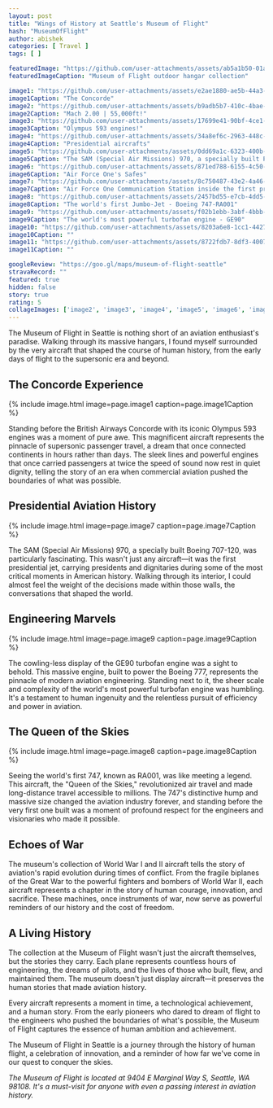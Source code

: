 ```yaml
---
layout: post
title: "Wings of History at Seattle's Museum of Flight"
hash: "MuseumOfFlight"
author: abishek
categories: [ Travel ]
tags: [ ]

featuredImage: "https://github.com/user-attachments/assets/ab5a1b50-01a1-44b5-a27b-d2fa6ff8cfbb"
featuredImageCaption: "Museum of Flight outdoor hangar collection"

image1: "https://github.com/user-attachments/assets/e2ae1880-ae5b-44a3-845c-9fa7aa43872b"
image1Caption: "The Concorde"
image2: "https://github.com/user-attachments/assets/b9adb5b7-410c-4bae-85d2-8a2f846d516e"
image2Caption: "Mach 2.00 | 55,000ft!"
image3: "https://github.com/user-attachments/assets/17699e41-90bf-4ce1-bf5f-396907e0d125"
image3Caption: "Olympus 593 engines!"
image4: "https://github.com/user-attachments/assets/34a8ef6c-2963-448c-8333-d8f2c29499c8"
image4Caption: "Presidential aircrafts"
image5: "https://github.com/user-attachments/assets/0dd69a1c-6323-400b-baf9-9d6e6a46d395"
image5Caption: "The SAM (Special Air Missions) 970, a specially built Presidential Boeing 707-120"
image6: "https://github.com/user-attachments/assets/871ed788-6155-4c50-98c0-3a0c6a44d572"
image6Caption: "Air Force One's Safes"
image7: "https://github.com/user-attachments/assets/8c750487-43e2-4a46-8186-3e41cabd611f"
image7Caption: "Air Force One Communication Station inside the first presidential jet plane - SAM 970 (Boeing 707-120)"
image8: "https://github.com/user-attachments/assets/2457bd55-e7cb-4dd5-b656-9ecc134e6f4c"
image8Caption: "The world's first Jumbo-Jet - Boeing 747-RA001"
image9: "https://github.com/user-attachments/assets/f02b1ebb-3abf-4bbb-8d49-b20636d23490"
image9Caption: "The world's most powerful turbofan engine - GE90"
image10: "https://github.com/user-attachments/assets/8203a6e8-1cc1-4427-aa87-d31511d9931d"
image10Caption: ""
image11: "https://github.com/user-attachments/assets/8722fdb7-8df3-4007-8b4f-cd72486801b9"
image11Caption: ""

googleReview: "https://goo.gl/maps/museum-of-flight-seattle"
stravaRecord: ""
featured: true
hidden: false
story: true
rating: 5
collageImages: ['image2', 'image3', 'image4', 'image5', 'image6', 'image10', 'image11']
---
```


The Museum of Flight in Seattle is nothing short of an aviation enthusiast's paradise. Walking through its massive hangars, I found myself surrounded by the very aircraft that shaped the course of human history, from the early days of flight to the supersonic era and beyond.

## The Concorde Experience

{% include image.html image=page.image1 caption=page.image1Caption %}

Standing before the British Airways Concorde with its iconic Olympus 593 engines was a moment of pure awe. This magnificent aircraft represents the pinnacle of supersonic passenger travel, a dream that once connected continents in hours rather than days. The sleek lines and powerful engines that once carried passengers at twice the speed of sound now rest in quiet dignity, telling the story of an era when commercial aviation pushed the boundaries of what was possible.

## Presidential Aviation History

{% include image.html image=page.image7 caption=page.image7Caption %}

The SAM (Special Air Missions) 970, a specially built Boeing 707-120, was particularly fascinating. This wasn't just any aircraft—it was the first presidential jet, carrying presidents and dignitaries during some of the most critical moments in American history. Walking through its interior, I could almost feel the weight of the decisions made within those walls, the conversations that shaped the world.

## Engineering Marvels

{% include image.html image=page.image9 caption=page.image9Caption %}

The cowling-less display of the GE90 turbofan engine was a sight to behold. This massive engine, built to power the Boeing 777, represents the pinnacle of modern aviation engineering. Standing next to it, the sheer scale and complexity of the world's most powerful turbofan engine was humbling. It's a testament to human ingenuity and the relentless pursuit of efficiency and power in aviation.

## The Queen of the Skies

{% include image.html image=page.image8 caption=page.image8Caption %}

Seeing the world's first 747, known as RA001, was like meeting a legend. This aircraft, the "Queen of the Skies," revolutionized air travel and made long-distance travel accessible to millions. The 747's distinctive hump and massive size changed the aviation industry forever, and standing before the very first one built was a moment of profound respect for the engineers and visionaries who made it possible.

## Echoes of War

The museum's collection of World War I and II aircraft tells the story of aviation's rapid evolution during times of conflict. From the fragile biplanes of the Great War to the powerful fighters and bombers of World War II, each aircraft represents a chapter in the story of human courage, innovation, and sacrifice. These machines, once instruments of war, now serve as powerful reminders of our history and the cost of freedom.

## A Living History

The collection at the Museum of Flight wasn't just the aircraft themselves, but the stories they carry. Each plane represents countless hours of engineering, the dreams of pilots, and the lives of those who built, flew, and maintained them. The museum doesn't just display aircraft—it preserves the human stories that made aviation history.

Every aircraft represents a moment in time, a technological achievement, and a human story. From the early pioneers who dared to dream of flight to the engineers who pushed the boundaries of what's possible, the Museum of Flight captures the essence of human ambition and achievement.

The Museum of Flight in Seattle is a journey through the history of human flight, a celebration of innovation, and a reminder of how far we've come in our quest to conquer the skies.

*The Museum of Flight is located at 9404 E Marginal Way S, Seattle, WA 98108. It's a must-visit for anyone with even a passing interest in aviation history.*
